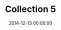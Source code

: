 ---
title: Collection 5
desc: I love video games. Here are my favorites from this past year. by Kyle Russell – Writer at TechCrunch
titre_fichier_data: collection_banane
date: 2014-12-13 00:00:00
image: galaxie.jpg
bgimgheader: true
---